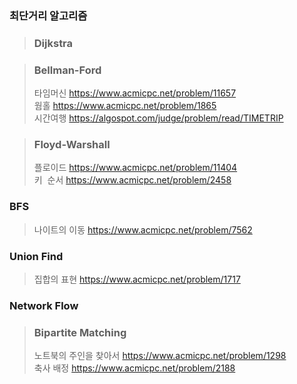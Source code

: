 ### 최단거리 알고리즘
> ### Dijkstra

> ### Bellman-Ford  
> 타임머신
> https://www.acmicpc.net/problem/11657  
> 웜홀
> https://www.acmicpc.net/problem/1865  
> 시간여행
> https://algospot.com/judge/problem/read/TIMETRIP  

> ### Floyd-Warshall 
>	 플로이드
>	 https://www.acmicpc.net/problem/11404  
>	 키  순서
>	 https://www.acmicpc.net/problem/2458  

### BFS
>	 나이트의 이동
>	 https://www.acmicpc.net/problem/7562  

### Union Find
>	 집합의 표현
>	 https://www.acmicpc.net/problem/1717  


### Network Flow
> ### Bipartite Matching
> 노트북의 주인을 찾아서
> https://www.acmicpc.net/problem/1298  
> 축사 배정
> https://www.acmicpc.net/problem/2188

